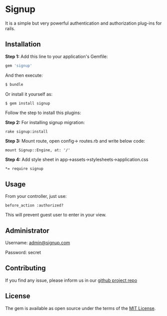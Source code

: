 # Signup
It is a simple but very powerful authentication and authorization plug-ins for rails.

## Installation
**Step 1:** Add this line to your application's Gemfile:

```ruby
gem 'signup'
```

And then execute:
```bash
$ bundle
```

Or install it yourself as:
```bash
$ gem install signup
```

Follow the step to install this plugins:

**Step 2:**
For installing signup migration:

```
rake signup:install
```

**Step 3:**
Mount route, open config-> routes.rb and write below code:

```
mount Signup::Engine, at: '/'
```
**Step 4:**
Add style sheet in app->assets->stylesheets->application.css

```
*= require signup
```

## Usage
From your controller, just use:

```
before_action :authorized?
```

This will prevent guest user to enter in your view.

## Administrator
Username: admin@signup.com

Password: secret

## Contributing
If you find any issue, please inform us in our [github project repo](https://github.com/bdmade/signup)

## License
The gem is available as open source under the terms of the [MIT License](http://opensource.org/licenses/MIT).
